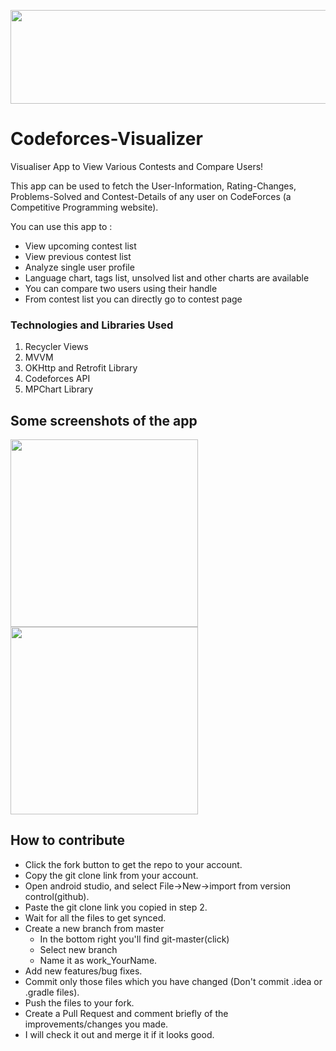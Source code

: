 <p align="center">
  <img width="800" height="150" src="https://codeforces.com/predownloaded/a5/a6/a5a665d4b88a3dc743903eb801ff8d406db80523.png">
</p>

# Codeforces-Visualizer
Visualiser App to View Various Contests and Compare Users!

This app can be used to fetch the User-Information, Rating-Changes, Problems-Solved and Contest-Details of any user on CodeForces (a Competitive Programming website).

You can use this app to : <br>
 - View upcoming contest list<br>
 - View previous contest list<br>
 - Analyze single user profile<br>
 - Language chart, tags list, unsolved list and other charts are available<br>
 - You can compare two users using their handle<br>
 - From contest list you can directly go to contest page<br>

### Technologies and Libraries Used
1. Recycler Views
2. MVVM
3. OKHttp and Retrofit Library
4. Codeforces API
5. MPChart Library

## Some screenshots of the app
<p float="center">
  <img src="https://github.com/KartikeySharma/codeforces_visualiser/blob/master/screenshots/1.jpeg" width="300" />
  <img src="https://github.com/KartikeySharma/codeforces_visualiser/blob/master/screenshots/2.jpeg" width="300" /> 
</p>

## How to contribute
- Click the fork button to get the repo to your account.
- Copy the git clone link from your account.
- Open android studio, and select File->New->import from version control(github).
- Paste the git clone link you copied in step 2.
- Wait for all the files to get synced.
- Create a new branch from master
  - In the bottom right you'll find git-master(click)
  - Select new branch
  - Name it as work_YourName.
- Add new features/bug fixes.
- Commit only those files which you have changed (Don't commit .idea or .gradle files).
- Push the files to your fork.
- Create a Pull Request and comment briefly of the improvements/changes you made.
- I will check it out and merge it if it looks good.
